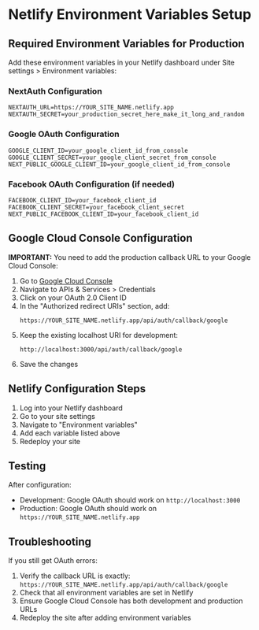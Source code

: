 # Netlify Environment Variables Setup

## Required Environment Variables for Production

Add these environment variables in your Netlify dashboard under Site settings > Environment variables:

### NextAuth Configuration
```
NEXTAUTH_URL=https://YOUR_SITE_NAME.netlify.app
NEXTAUTH_SECRET=your_production_secret_here_make_it_long_and_random
```

### Google OAuth Configuration
```
GOOGLE_CLIENT_ID=your_google_client_id_from_console
GOOGLE_CLIENT_SECRET=your_google_client_secret_from_console
NEXT_PUBLIC_GOOGLE_CLIENT_ID=your_google_client_id_from_console
```

### Facebook OAuth Configuration (if needed)
```
FACEBOOK_CLIENT_ID=your_facebook_client_id
FACEBOOK_CLIENT_SECRET=your_facebook_client_secret
NEXT_PUBLIC_FACEBOOK_CLIENT_ID=your_facebook_client_id
```

## Google Cloud Console Configuration

**IMPORTANT:** You need to add the production callback URL to your Google Cloud Console:

1. Go to [Google Cloud Console](https://console.cloud.google.com/)
2. Navigate to APIs & Services > Credentials
3. Click on your OAuth 2.0 Client ID
4. In the "Authorized redirect URIs" section, add:
   ```
   https://YOUR_SITE_NAME.netlify.app/api/auth/callback/google
   ```
5. Keep the existing localhost URI for development:
   ```
   http://localhost:3000/api/auth/callback/google
   ```
6. Save the changes

## Netlify Configuration Steps

1. Log into your Netlify dashboard
2. Go to your site settings
3. Navigate to "Environment variables"
4. Add each variable listed above
5. Redeploy your site

## Testing

After configuration:
- Development: Google OAuth should work on `http://localhost:3000`
- Production: Google OAuth should work on `https://YOUR_SITE_NAME.netlify.app`

## Troubleshooting

If you still get OAuth errors:
1. Verify the callback URL is exactly: `https://YOUR_SITE_NAME.netlify.app/api/auth/callback/google`
2. Check that all environment variables are set in Netlify
3. Ensure Google Cloud Console has both development and production URLs
4. Redeploy the site after adding environment variables
